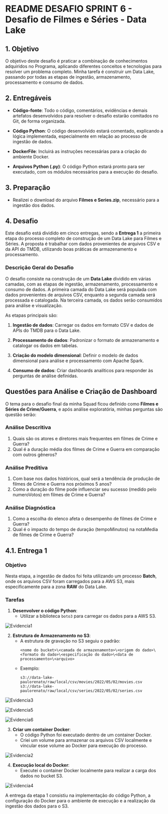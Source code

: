 # README DESAFIO SPRINT 6 - Desafio de Filmes e Séries - Data Lake

## 1. Objetivo

O objetivo deste desafio é praticar a combinação de conhecimentos adquiridos no Programa, aplicando diferentes conceitos e tecnologias para resolver um problema completo. Minha tarefa é construir um Data Lake, passando por todas as etapas de ingestão, armazenamento, processamento e consumo de dados.

## 2. Entregáveis

- **Código-fonte**: Todo o código, comentários, evidências e demais artefatos desenvolvidos para resolver o desafio estarão comitados no Git, de forma organizada.
  
- **Código Python**: O código desenvolvido estará comentado, explicando a lógica implementada, especialmente em relação ao processo de ingestão de dados.

- **DockerFile**: Incluirá as instruções necessárias para a criação do ambiente Docker.

- **Arquivos Python (.py)**: O código Python estará pronto para ser executado, com os módulos necessários para a execução do desafio.

## 3. Preparação

- Realizei o download do arquivo **Filmes e Series.zip**, necessário para a ingestão dos dados.

## 4. Desafio

Este desafio está dividido em cinco entregas, sendo a **Entrega 1** a primeira etapa do processo completo de construção de um Data Lake para Filmes e Séries. A proposta é trabalhar com dados provenientes de arquivos CSV e da API do TMDB, utilizando boas práticas de armazenamento e processamento.

### Descrição Geral do Desafio

O desafio consiste na construção de um **Data Lake** dividido em várias camadas, com as etapas de ingestão, armazenamento, processamento e consumo de dados. A primeira camada do Data Lake será populada com dados provenientes de arquivos CSV, enquanto a segunda camada será processada e catalogada. Na terceira camada, os dados serão consumidos para análise e visualização.

As etapas principais são:

1. **Ingestão de dados**: Carregar os dados em formato CSV e dados de APIs do TMDB para o Data Lake.
  
2. **Processamento de dados**: Padronizar o formato de armazenamento e catalogar os dados em tabelas.
  
3. **Criação do modelo dimensional**: Definir o modelo de dados dimensional para análise e processamento com Apache Spark.
  
4. **Consumo de dados**: Criar dashboards analíticos para responder às perguntas de análise definidas.

## Questões para Análise e Criação de Dashboard

O tema para o desafio final da minha Squad ficou definido como **Filmes e Séries de Crime/Guerra**, e após análise exploratória, minhas perguntas são questão serão:

### Análise Descritiva
1. Quais são os atores e diretores mais frequentes em filmes de Crime e Guerra?
2. Qual é a duração média dos filmes de Crime e Guerra em comparação com outros gêneros?

### Análise Preditiva
1. Com base nos dados históricos, qual será a tendência de produção de filmes de Crime e Guerra nos próximos 5 anos?
2. Como a duração do filme pode influenciar seu sucesso (medido pelo numeroVotos) em filmes de Crime e Guerra?

### Análise Diagnóstica
1. Como a escolha do elenco afeta o desempenho de filmes de Crime e Guerra?
2. Qual é o impacto do tempo de duração (tempoMinutos) na notaMedia de filmes de Crime e Guerra?

## 4.1. Entrega 1

### Objetivo

Nesta etapa, a ingestão de dados foi feita utilizando um processo **Batch**, onde os arquivos CSV foram carregados para a AWS S3, mais especificamente para a zona **RAW** do Data Lake.

### Tarefas

1. **Desenvolver o código Python**:
   - Utilizar a biblioteca `boto3` para carregar os dados para a AWS S3.

![Evidencia1](../Evidências/Evidencia%20Desafio%20-%20Sprint%206%20up%20(3).png)

2. **Estrutura de Armazenamento no S3**:
   - A estrutura de gravação no S3 seguiu o padrão:
     ```
     <nome do bucket>\<camada de armazenamento>\<origem do dado>\<formato do dado>\<especificação do dado>\<data de processamento>\<arquivo>
     ```
   - Exemplo:
     ```
     s3://data-lake-paulorenato/raw/local/csv/movies/2022/05/02/movies.csv
     s3://data-lake-paulorenato/raw/local/csv/series/2022/05/02/series.csv
     ```

![Evidencia3](../Evidências/Evidencias%20Desafio%20-%20Sprint%206%20(1).png)

![Evidencia5](../Evidências/Evidencia%20Desafio%20-%20Sprint%206%20up%20(1).png)

![Evidencia6](../Evidências/Evidencia%20Desafio%20-%20Sprint%206%20up%20(2).png)

3. **Criar um container Docker**:
   - O código Python foi executado dentro de um container Docker.
   - Criei um volume para armazenar os arquivos CSV localmente e vincular esse volume ao Docker para execução do processo.

![Evidencia2](../Evidências/Evidencias%20Desafio%20-%20Sprint%206%20(2).png)

4. **Execução local do Docker**:
   - Executei o container Docker localmente para realizar a carga dos dados no bucket S3.

![Evidencia4](../Evidências/Evidencia%20Desafio%20-%20Sprint%206%20up.png)

A entrega da etapa 1 consistiu na implementação do código Python, a configuração do Docker para o ambiente de execução e a realização da ingestão dos dados para o S3.